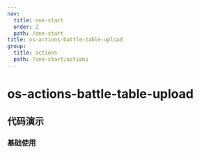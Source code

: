 ```yaml
---
nav:
  title: one-start
  order: 2
  path: /one-start
title: os-actions-battle-table-upload
group:
  title: actions
  path: /one-start/actions
---
```


# os-actions-battle-table-upload

## 代码演示

### 基础使用

<code src="../demos/actions/battle-table-upload/simple.tsx" />

<API exports='["OSBattleTableUploadSettings", "OSBattleTableUploadRequests"]' src="../actions/battle-table-upload/index.tsx"></API>
